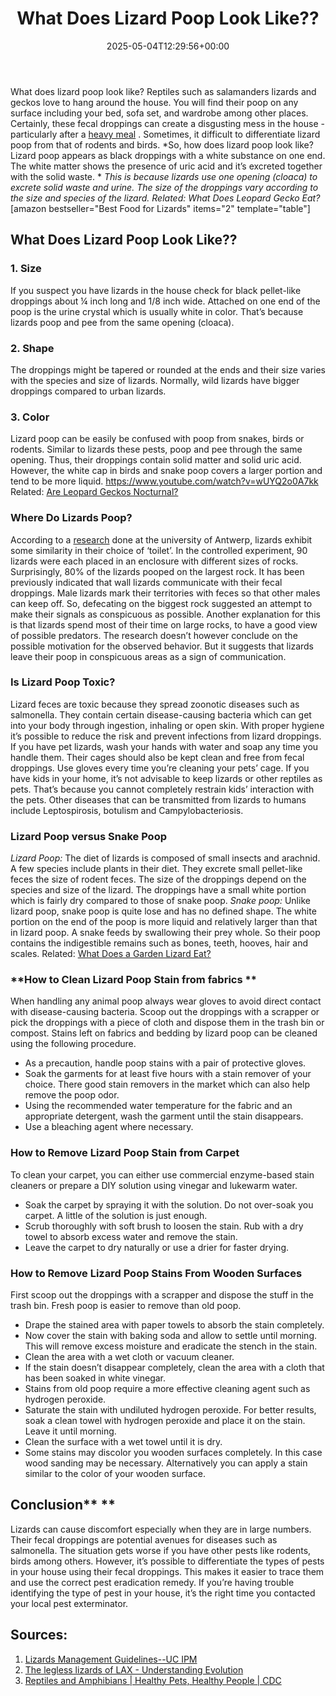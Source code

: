 ﻿---
layout: post
title: What Does Lizard Poop Look Like??
date: '2025-05-04T12:29:56+00:00'
categories:
- Guide
- Lizard
tags: []
slug: /what-does-lizard-poop-look-like/
lastmod: 2025-05-07T12:21:29+03:00
---

What does lizard poop look like? Reptiles such as salamanders lizards and geckos love to hang around the house. You will find their poop on any surface including your bed, sofa set, and wardrobe among other places.
Certainly, these fecal droppings can create a disgusting mess in the house - particularly after a
[heavy meal](https://pestpolicy.com/what-do-baby-lizards-eat/)
. Sometimes, it difficult to differentiate lizard poop from that of rodents and birds.
*So, how does lizard poop look like? Lizard poop appears as black droppings with a white substance on one end. The white matter shows the presence of uric acid and it’s excreted together with the solid waste. *
*This is because lizards use one opening (cloaca) to excrete solid waste and urine. The size of the droppings vary according to the size and species of the lizard. Related: What Does Leopard Gecko Eat?*
[amazon bestseller="Best Food for Lizards" items="2" template="table"]
## What Does Lizard Poop Look Like??
### 1. Size
If you suspect you have lizards in the house check for black pellet-like droppings about ¼ inch long and 1/8 inch wide. Attached on one end of the poop is the urine crystal which is usually white in color. That’s because lizards poop and pee from the same opening (cloaca).
### 2. Shape
The droppings might be tapered or rounded at the ends and their size varies with the species and size of lizards. Normally, wild lizards have bigger droppings compared to urban lizards.
### 3. Color
Lizard poop can be easily be confused with poop from snakes, birds or rodents. Similar to lizards these pests, poop and pee through the same opening. Thus, their droppings contain solid matter and solid uric acid. However, the white cap in birds and snake poop covers a larger portion and tend to be more liquid.
https://www.youtube.com/watch?v=wUYQ2o0A7kk
Related:
[Are Leopard Geckos Nocturnal?](https://pestpolicy.com/are-leopard-geckos-nocturnal/)
### **Where Do Lizards Poop?**
According to a
[research](https://www.sciencemag.org/news/2019/08/lizards-poop-biggest-rocks-around)
done at the university of Antwerp, lizards exhibit some similarity in their choice of ‘toilet’. In the controlled experiment, 90 lizards were each placed in an enclosure with different sizes of rocks. Surprisingly, 80% of the lizards pooped on the largest rock.
It has been previously indicated that wall lizards communicate with their fecal droppings. Male lizards mark their territories with feces so that other males can keep off. So, defecating on the biggest rock suggested an attempt to make their signals as conspicuous as possible.
Another explanation for this is that lizards spend most of their time on large rocks, to have a good view of possible predators. The research doesn’t however conclude on the possible motivation for the observed behavior. But it suggests that lizards leave their poop in conspicuous areas as a sign of communication.
### **Is Lizard Poop Toxic?**
Lizard feces are toxic because they spread zoonotic diseases such as salmonella. They contain certain disease-causing bacteria which can get into your body through ingestion, inhaling or open skin.
With proper hygiene it’s possible to reduce the risk and prevent infections from lizard droppings. If you have pet lizards, wash your hands with water and soap any time you handle them. Their cages should also be kept clean and free from fecal droppings. Use gloves every time you’re cleaning your pets’ cage.
If you have kids in your home, it’s not advisable to keep lizards or other reptiles as pets. That’s because you cannot completely restrain kids’ interaction with the pets.
Other diseases that can be transmitted from lizards to humans include Leptospirosis, botulism and Campylobacteriosis.
### **Lizard Poop versus Snake Poop**
*Lizard Poop:*
The diet of lizards is composed of small insects and arachnid. A few species include plants in their diet. They excrete small pellet-like feces the size of rodent feces.
The size of the droppings depend on the species and size of the lizard. The droppings have a small white portion which is fairly dry compared to those of snake poop.
*Snake poop:*
Unlike lizard poop, snake poop is quite lose and has no defined shape. The white portion on the end of the poop is more liquid and relatively larger than that in lizard poop.
A snake feeds by swallowing their prey whole. So their poop contains the indigestible remains such as bones, teeth, hooves, hair and scales.
Related:
[What Does a Garden Lizard Eat?](https://pestpolicy.com/what-does-a-garden-lizard-eat/)
### **How to Clean Lizard Poop Stain from fabrics **
When handling any animal poop always wear gloves to avoid direct contact with disease-causing bacteria.
Scoop out the droppings with a scrapper or pick the droppings with a piece of cloth and dispose them in the trash bin or compost.
Stains left on fabrics and bedding by lizard poop can be cleaned using the following procedure.
- As a precaution, handle poop stains with a pair of protective gloves.
- Soak the garments for at least five hours with a stain remover of your choice. There good stain removers in the market which can also help remove the poop odor.
- Using the recommended water temperature for the fabric and an appropriate detergent, wash the garment until the stain disappears.
- Use a bleaching agent where necessary.
### **How to Remove Lizard Poop Stain from Carpet**
To clean your carpet, you can either use commercial enzyme-based stain cleaners or prepare a DIY solution using vinegar and lukewarm water.
- Soak the carpet by spraying it with the solution. Do not over-soak you carpet. A little of the solution is just enough.
- Scrub thoroughly with soft brush to loosen the stain. Rub with a dry towel to absorb excess water and remove the stain.
- Leave the carpet to dry naturally or use a drier for faster drying.
### **How to Remove Lizard Poop Stains From Wooden Surfaces**
First scoop out the droppings with a scrapper and dispose the stuff in the trash bin. Fresh poop is easier to remove than old poop.
- Drape the stained area with paper towels to absorb the stain completely.
- Now cover the stain with baking soda and allow to settle until morning. This will remove excess moisture and eradicate the stench in the stain.
- Clean the area with a wet cloth or vacuum cleaner.
- If the stain doesn’t disappear completely, clean the area with a cloth that has been soaked in white vinegar.
- Stains from old poop require a more effective cleaning agent such as hydrogen peroxide.
- Saturate the stain with undiluted hydrogen peroxide. For better results, soak a clean towel with hydrogen peroxide and place it on the stain. Leave it until morning.
- Clean the surface with a wet towel until it is dry.
- Some stains may discolor you wooden surfaces completely. In this case wood sanding may be necessary. Alternatively you can apply a stain similar to the color of your wooden surface.
## Conclusion** **
Lizards can cause discomfort especially when they are in large numbers. Their fecal droppings are potential avenues for diseases such as salmonella.
The situation gets worse if you have other pests like rodents, birds among others. However, it’s possible to differentiate the types of pests in your house using their fecal droppings.
This makes it easier to trace them and use the correct pest eradication remedy. If you’re having trouble identifying the type of pest in your house, it’s the right time you contacted your local pest exterminator.
## Sources:
1. [Lizards Management Guidelines--UC IPM](http://ipm.ucanr.edu/PMG/PESTNOTES/pn74120.html)
2. [The legless lizards of LAX - Understanding Evolution](https://evolution.berkeley.edu/evolibrary/news/131005_leglesslizards)
3. [Reptiles and Amphibians | Healthy Pets, Healthy People | CDC](https://pestpolicy.com)